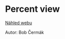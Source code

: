 # Percent view
[Náhled webu](https://pslib-cz.github.io/2024-p2a-web-react-component-bobcermak/)

Autor: Bob Čermák
